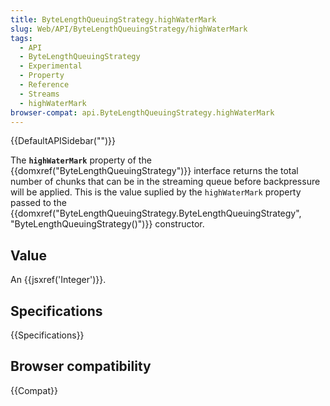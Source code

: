 ```yaml
---
title: ByteLengthQueuingStrategy.highWaterMark
slug: Web/API/ByteLengthQueuingStrategy/highWaterMark
tags:
  - API
  - ByteLengthQueuingStrategy
  - Experimental
  - Property
  - Reference
  - Streams
  - highWaterMark
browser-compat: api.ByteLengthQueuingStrategy.highWaterMark
---
```

{{DefaultAPISidebar("")}}

The **`highWaterMark`** property of the {{domxref("ByteLengthQueuingStrategy")}} interface returns the total number of chunks that can be in the streaming queue before backpressure will be applied. This is the value suplied by the `highWaterMark` property passed to the {{domxref("ByteLengthQueuingStrategy.ByteLengthQueuingStrategy", "ByteLengthQueuingStrategy()")}} constructor.

## Value

An {{jsxref('Integer')}}.

## Specifications

{{Specifications}}

## Browser compatibility

{{Compat}}


